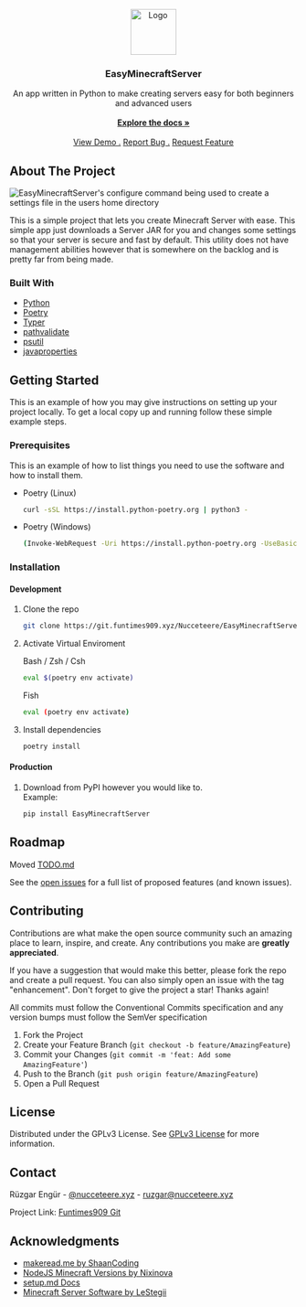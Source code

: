<br/>
<div align="center">
<a href="https://github.com/ShaanCoding/ReadME-Generator">
<img src="https://minecraft.wiki/images/Crafter_JE4_BE3.png?3996e&format=original" alt="Logo" width="80" height="80">
</a>
<h3 align="center">EasyMinecraftServer</h3>
<p align="center">
An app written in Python to make creating servers easy for both beginners and advanced users
<br/>
<br/>
<a href="https://git.funtimes909.xyz/Nucceteere/EasyMinecraftServer/wiki"><strong>Explore the docs »</strong></a>
<br/>
<br/>
<a href="https://git.funtimes909.xyz/Nucceteere/EasyMinecraftServer">View Demo .</a>  
<a href="https://git.funtimes909.xyz/Nucceteere/EasyMinecraftServer/issues/new">Report Bug .</a>
<a href="https://git.funtimes909.xyz/Nucceteere/EasyMinecraftServer/issues/new">Request Feature</a>
</p>
</div>

## About The Project

![EasyMinecraftServer's configure command being used to create a settings file in the users home directory](https://cdn.nucc.tr/assets/emc-demo.png)

This is a simple project that lets you create Minecraft Server with ease. This simple app just downloads a Server JAR for you and changes some settings so that your server is secure and fast by default. This utility does not have management abilities however that is somewhere on the backlog and is pretty far from being made.

### Built With

- [Python](https://www.python.org/)
- [Poetry](https://python-poetry.org/)
- [Typer](https://typer.tiangolo.com/)
- [pathvalidate](https://github.com/thombashi/pathvalidate)
- [psutil](https://github.com/giampaolo/psutil)
- [javaproperties](https://github.com/jwodder/javaproperties)

## Getting Started

This is an example of how you may give instructions on setting up your project locally.
To get a local copy up and running follow these simple example steps.

### Prerequisites

This is an example of how to list things you need to use the software and how to install them.

- Poetry (Linux)
  ```sh
  curl -sSL https://install.python-poetry.org | python3 -
  ```
- Poetry (Windows)
  ```sh
  (Invoke-WebRequest -Uri https://install.python-poetry.org -UseBasicParsing).Content | py -
  ```

### Installation

#### Development

1. Clone the repo
   ```sh
   git clone https://git.funtimes909.xyz/Nucceteere/EasyMinecraftServer.git
   ```
2. Activate Virtual Enviroment

   Bash / Zsh / Csh

   ```sh
   eval $(poetry env activate)
   ```

   Fish

   ```sh
   eval (poetry env activate)
   ```

3. Install dependencies
   ```sh
   poetry install
   ```

#### Production

1. Download from PyPI however you would like to.  
   Example:
   ```sh
   pip install EasyMinecraftServer
   ```

## Roadmap

Moved [TODO.md](./TODO.md)

See the [open issues](https://git.funtimes909.xyz/Nucceteere/EasyMinecraftServer/issues) for a full list of proposed features (and known issues).

## Contributing

Contributions are what make the open source community such an amazing place to learn, inspire, and create. Any contributions you make are **greatly appreciated**.

If you have a suggestion that would make this better, please fork the repo and create a pull request. You can also simply open an issue with the tag "enhancement".
Don't forget to give the project a star! Thanks again!

All commits must follow the Conventional Commits specification and any version bumps must follow the SemVer specification

1. Fork the Project
2. Create your Feature Branch (`git checkout -b feature/AmazingFeature`)
3. Commit your Changes (`git commit -m 'feat: Add some AmazingFeature'`)
4. Push to the Branch (`git push origin feature/AmazingFeature`)
5. Open a Pull Request

## License

Distributed under the GPLv3 License. See [GPLv3 License](https://www.gnu.org/licenses/gpl-3.0.en.html) for more information.

## Contact

Rüzgar Engür - [@nucceteere.xyz](https://bsky.app/profile/nucceteere.xyz) - ruzgar@nucceteere.xyz

Project Link: [Funtimes909 Git](https://git.funtimes909.xyz/Nucceteere/EasyMinecraftServer)

## Acknowledgments

- [makeread.me by ShaanCoding](https://github.com/ShaanCoding/ReadME-Generator)
- [NodeJS Minecraft Versions by Nixinova](https://github.com/Nixinova/Minecraft-Versions)
- [setup.md Docs](https://www.setup.md/docs)
- [Minecraft Server Software by LeStegii](https://github.com/LeStegii/server-software)
